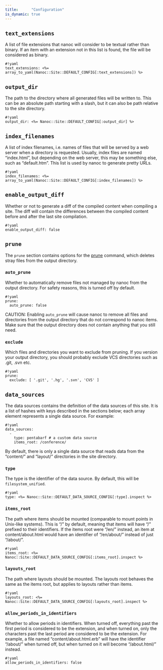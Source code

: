 ```yaml
---
title:      "Configuration"
is_dynamic: true
---
```


## `text_extensions`

A list of file extensions that nanoc will consider to be textual rather than
binary. If an item with an extension not in this list is found,  the file
will be considered as binary.

	#!yaml
	text_extensions: <%= array_to_yaml(Nanoc::Site::DEFAULT_CONFIG[:text_extensions]) %>

## `output_dir`

The path to the directory where all generated files will be written to. This
can be an absolute path starting with a slash, but it can also be path
relative to the site directory.

	#!yaml
	output_dir: <%= Nanoc::Site::DEFAULT_CONFIG[:output_dir] %>

## `index_filenames`

A list of index filenames, i.e. names of files that will be served by a web
server when a directory is requested. Usually, index files are named
“index.html”, but depending on the web server, this may be something else,
such as “default.htm”. This list is used by nanoc to generate pretty URLs.

	#!yaml
	index_filenames: <%= array_to_yaml(Nanoc::Site::DEFAULT_CONFIG[:index_filenames]) %>

## `enable_output_diff`

Whether or not to generate a diff of the compiled content when compiling a
site. The diff will contain the differences between the compiled content
before and after the last site compilation.

	#!yaml
	enable_output_diff: false

## `prune`

The `prune` section contains options for the [prune](/docs/reference/commands/#prune) command, which deletes stray files from the output directory.

### `auto_prune`

Whether to automatically remove files not managed by nanoc from the output
directory. For safety reasons, this is turned off by default.

	#!yaml
	prune:
	  auto_prune: false

CAUTION: Enabling <code>auto_prune</code> will cause nanoc to remove all files and directories from the output directory that do not correspond to nanoc items. Make sure that the output directory does not contain anything that you still need.

### `exclude`

Which files and directories you want to exclude from pruning. If you version
your output directory, you should probably exclude VCS directories such as
.git, .svn etc.

	#!yaml
	prune:
	  exclude: [ '.git', '.hg', '.svn', 'CVS' ]

## `data_sources`

The data sources contains the definition of the data sources of this site. It is a list of hashes with keys described in the sections below; each array element represents a single data source. For example:

	#!yaml
	data_sources:
	  -
	    type: pentabarf # a custom data source
	    items_root: /conference/

By default, there is only a single data source that reads data from the “content/” and “layout/” directories in the site directory.

### `type`

The type is the identifier of the data source. By default, this will be
`filesystem_unified`.

	#!yaml
	type: <%= Nanoc::Site::DEFAULT_DATA_SOURCE_CONFIG[:type].inspect %>

### `items_root`

The path where items should be mounted (comparable to mount points in
Unix-like systems). This is “/” by default, meaning that items will have
“/” prefixed to their identifiers. If the items root were “/en/”
instead, an item at content/about.html would have an identifier of
“/en/about/” instead of just “/about/”.

	#!yaml
	items_root: <%= Nanoc::Site::DEFAULT_DATA_SOURCE_CONFIG[:items_root].inspect %>

### `layouts_root`

The path where layouts should be mounted. The layouts root behaves the
same as the items root, but applies to layouts rather than items.

	#!yaml
	layouts_root: <%= Nanoc::Site::DEFAULT_DATA_SOURCE_CONFIG[:layouts_root].inspect %>

### `allow_periods_in_identifiers`

Whether to allow periods in identifiers. When turned off, everything
past the first period is considered to be the extension, and when
turned on, only the characters past the last period are considered to
be the extension. For example,  a file named “content/about.html.erb”
will have the identifier “/about/” when turned off, but when turned on
it will become “/about.html/” instead.

	#!yaml
	allow_periods_in_identifiers: false
